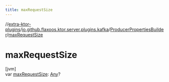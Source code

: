```yaml
---
title: maxRequestSize
---
```


//[extra-ktor-plugins](../../../index.md)/[io.github.flaxoos.ktor.server.plugins.kafka](../index.md)/[ProducerPropertiesBuilder](index.md)/[maxRequestSize](max-request-size.md)

# maxRequestSize

[jvm]\
var [maxRequestSize](max-request-size.md): [Any](https://kotlinlang.org/api/latest/jvm/stdlib/kotlin/-any/index.md)?




